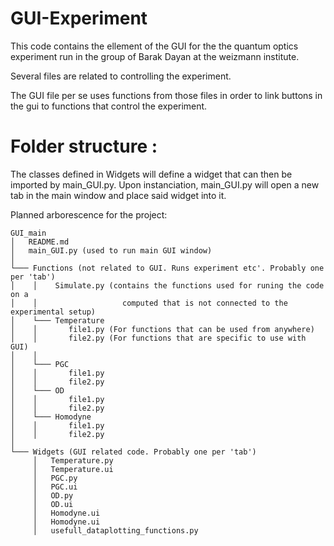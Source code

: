 # GUI-Experiment

This code contains the ellement of the GUI for the the quantum optics
experiment run in the group of Barak Dayan at the weizmann institute. 

Several files are related to controlling the experiment. 

The GUI file per se uses functions from those files in order to link buttons 
in the gui to functions that control the experiment. 

# Folder structure :

The classes defined in Widgets will define a widget that can then be imported
by main_GUI.py. Upon instanciation, main_GUI.py will open a new tab in the main
window and place said widget into it. 


Planned arborescence for the project:

```
GUI_main 
│   README.md
│   main_GUI.py (used to run main GUI window)
│
└─── Functions (not related to GUI. Runs experiment etc'. Probably one per 'tab')
│    │    Simulate.py (contains the functions used for runing the code on a 
│    │                   computed that is not connected to the experimental setup)
│    └─── Temperature
│    │       file1.py (For functions that can be used from anywhere)
│    │       file2.py (For functions that are specific to use with GUI)
│    │   
│    └─── PGC
│    │       file1.py
│    │       file2.py
│    └─── OD
│    │       file1.py
│    │       file2.py
│    └─── Homodyne
│    │       file1.py
│    │       file2.py
│
└─── Widgets (GUI related code. Probably one per 'tab')
     │   Temperature.py
     │   Temperature.ui
     │   PGC.py
     │   PGC.ui
     │   OD.py
     │   OD.ui
     │   Homodyne.ui
     │   Homodyne.ui
     │   usefull_dataplotting_functions.py 
```